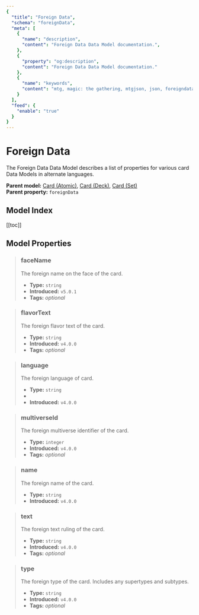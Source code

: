 ```yaml
---
{
  "title": "Foreign Data",
  "schema": "foreignData",
  "meta": [
    {
      "name": "description",
      "content": "Foreign Data Data Model documentation.",
    },
    {
      "property": "og:description",
      "content": "Foreign Data Data Model documentation."
    },
    {
      "name": "keywords",
      "content": "mtg, magic: the gathering, mtgjson, json, foreigndata, foreign data",
    }
  ],
  "feed": {
    "enable": "true"
  }
}
---
```


# Foreign Data

The Foreign Data Data Model describes a list of properties for various card Data Models in alternate languages.

**Parent model:** [Card (Atomic)](/data-models/card-atomic/), [Card (Deck)](/data-models/card-deck/), [Card (Set)](/data-models/card-set/)  
**Parent property:** `foreignData`

## Model Index

<PropertyToggler/>

[[toc]]

## Model Properties

> ### faceName  
> The foreign name on the face of the card.  
>
> - **Type:** `string`  
> - **Introduced:** `v5.0.1`
> - **Tags:** <i class="optional">optional</i>

> ### flavorText  
> The foreign flavor text of the card.  
>
> - **Type:** `string`  
> - **Introduced:** `v4.0.0`  
> - **Tags:** <i class="optional">optional</i>

> ### language  
> The foreign language of card.  
>
> - **Type:** `string`
> - <ExampleField type='language'/>
> - **Introduced:** `v4.0.0`

> ### multiverseId  
> The foreign multiverse identifier of the card.  
>
> - **Type:** `integer`  
> - **Introduced:** `v4.0.0`  
> - **Tags:** <i class="optional">optional</i>

> ### name  
> The foreign name of the card.  
>
> - **Type:** `string`  
> - **Introduced:** `v4.0.0`

> ### text  
> The foreign text ruling of the card.  
>
> - **Type:** `string`  
> - **Introduced:** `v4.0.0`  
> - **Tags:** <i class="optional">optional</i>

> ### type  
> The foreign type of the card. Includes any supertypes and subtypes.  
>
> - **Type:** `string`  
> - **Introduced:** `v4.0.0`  
> - **Tags:** <i class="optional">optional</i>
